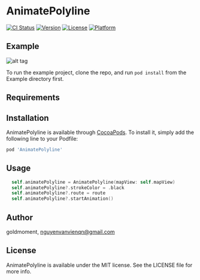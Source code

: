 # AnimatePolyline

[![CI Status](https://img.shields.io/travis/viensaigon/AnimatePolyline.svg?style=flat)](https://travis-ci.org/viensaigon/AnimatePolyline)
[![Version](https://img.shields.io/cocoapods/v/AnimatePolyline.svg?style=flat)](https://cocoapods.org/pods/AnimatePolyline)
[![License](https://img.shields.io/cocoapods/l/AnimatePolyline.svg?style=flat)](https://cocoapods.org/pods/AnimatePolyline)
[![Platform](https://img.shields.io/cocoapods/p/AnimatePolyline.svg?style=flat)](https://cocoapods.org/pods/AnimatePolyline)

## Example

![alt tag](https://media0.giphy.com/media/SYRSNlu5xe2m94QEMW/giphy.gif)

To run the example project, clone the repo, and run `pod install` from the Example directory first.

## Requirements

## Installation

AnimatePolyline is available through [CocoaPods](https://cocoapods.org). To install
it, simply add the following line to your Podfile:

```ruby
pod 'AnimatePolyline'
```

## Usage

```swift
  self.animatePolyline = AnimatePolyline(mapView: self.mapView)
  self.animatePolyline?.strokeColor = .black
  self.animatePolyline?.route = route
  self.animatePolyline?.startAnimation()
```

## Author

goldmoment, nguyenvanvienqn@gmail.com

## License

AnimatePolyline is available under the MIT license. See the LICENSE file for more info.
